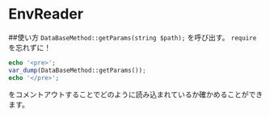 # EnvReader
##使い方
`DataBaseMethod::getParams(string $path);`
を呼び出す。
`require`を忘れずに！

```php
echo '<pre>';
var_dump(DataBaseMethod::getParams());
echo '</pre>';
```
をコメントアウトすることでどのように読み込まれているか確かめることができます。